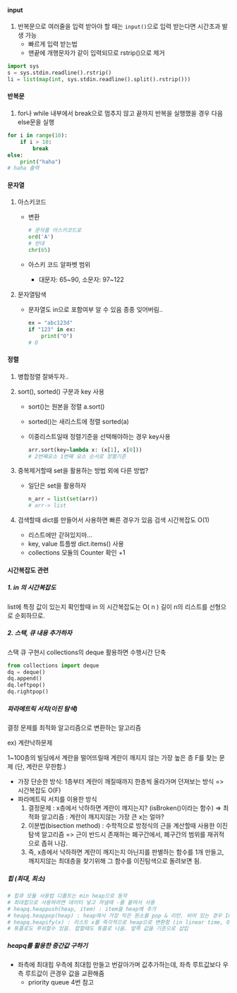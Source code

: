 

#### input

1. 반복문으로 여러줄을 입력 받아야 할 때는 `input()`으로 입력 받는다면 시간초과 발생 가능
   - 빠르게 입력 받는법
   - 맨끝에 개행문자가 같이 입력되므로 rstrip()으로 제거

```python
import sys
s = sys.stdin.readline().rstrip()
li = list(map(int, sys.stdin.readline().split().rstrip()))
```

#### 반복문

1. for나 while 내부에서 break으로 멈추지 않고 끝까지 반복을 실행했을 경우 다음 else문을 실행

```python
for i in range(10):
    if i > 10:
        break
else:
    print("haha")
# haha 출력   
```

#### 문자열

1. 아스키코드

   - 변환

     ```python
     # 문자를 아스키코드로
     ord('A')
     # 반대
     chr(65)
     ```

   - 아스키 코드 알파벳 범위 

     - 대문자: 65~90, 소문자: 97~122

2. 문자열탐색

   - 문자열도 in으로 포함여부 알 수 있음 종종 잊어버림..
   
     ```python
     ex = "abc123d"
     if "123" in ex:
         print("O")
     # O    
     ```
   
     

#### 정렬

1. 병합정렬 잘봐두자..

2. sort(), sorted() 구분과 key 사용

   - sort()는 원본을 정렬 a.sort()

   - sorted()는 새리스트에 정렬 sorted(a)

   - 이중리스트일때 정렬기준을 선택해야하는 경우 key사용

     ```python
     arr.sort(key=lambda x: (x[1], x[0]))
     # 2번째요소 1번째 요소 순서로 정렬기준
     ```

3. 중복제거할때 set을 활용하는 방법 외에 다른 방법?

   - 일단은 set을 활용하자

     ```python
     n_arr = list(set(arr))
     # arr-> list
     ```

4. 검색할때 dict를 만들어서 사용하면 빠른 경우가 있음 검색 시간복잡도 O(1)

   - 리스트에만 갇혀있지마...
   - key, value 튜플쌍 dict.items() 사용
   - collections 모듈의 Counter 확인 +1

#### 시간복잡도 관련

##### 1.  in 의 시간복잡도

list에 특정 값이 있는지 확인할때  in 의 시간복잡도는 O( n ) 
길이 n의 리스트를 선형으로 순회하므로.

##### 2. 스택, 큐 내용 추가하자

스택 큐 구현시 collections의 deque 활용하면 수행시간 단축 

```python
from collections import deque
dq = deque()
dq.append()
dq.leftpop()
dq.rightpop()
```

##### 파라메트릭 서치(이진 탐색)

결정 문제를 최적화 알고리즘으로 변환하는 알고리즘

ex) 계란낙하문제

1~100층의 빌딩에서 계란을 떨어뜨릴때 계란이 깨지지 않는 가장 높은 층 F를 찾는 문제 (단, 계란은 무한함.)

- 가장 단순한 방식: 1층부터 계란이 깨질때까지 한층씩 올라가며 던져보는 방식 => 시간복잡도 O(F)
- 파라메트릭 서치를 이용한 방식
  1. 결정문제 : x층에서 낙하하면 계란이 깨지는지? (isBroken()이라는 함수) 
     => 최적화 알고리즘 : 계란이 깨지지않는 가장 큰 x는 얼마?
  2. 이분법(bisection method) : 수학적으로 방정식의 근을 계산할때 사용한 이진탐색 알고리즘
     => 근이 반드시 존재하는 폐구간에서, 폐구간의 범위를 재귀적으로 좁혀 나감.
  3. 즉, x층에서 낙하하면 계란이 깨지는지 아닌지를 판별하는 함수를 1개 만들고, 깨지지않는 최대층을 찾기위해
     그 함수를 이진탐색으로 돌려보면 됨.

##### 힙 (최대, 최소)

```python
# 힙큐 모듈 사용법 디폴트는 min heap으로 동작
# 최대힙으로 사용하려면 데이터 넣고 꺼낼때 -를 붙여서 사용
# heapq.heappush(heap, item) : item을 heap에 추가
# heapq.heappop(heap) : heap에서 가장 작은 원소를 pop & 리턴. 비어 있는 경우 IndexError가 호출됨.
# heapq.heapify(x) : 리스트 x를 즉각적으로 heap으로 변환함 (in linear time, O(N) )
# 튜플로도 푸쉬할수 있음. 팝할때도 튜플로 나옴. 앞쪽 값을 기준으로 삽입
```

##### heapq를 활용한 중간값 구하기

- 좌측에 최대힙 우측에 최대힙 만들고 번갈아가며 값추가하는데, 좌측 루트값보다 우측 루트값이 큰경우 값을 교환해줌
  - priority queue 4번 참고
